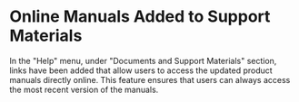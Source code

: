 # Online Manuals Added to Support Materials

In the "Help" menu, under "Documents and Support Materials" section, links have been added that allow users to access the updated product manuals directly online. This feature ensures that users can always access the most recent version of the manuals.
